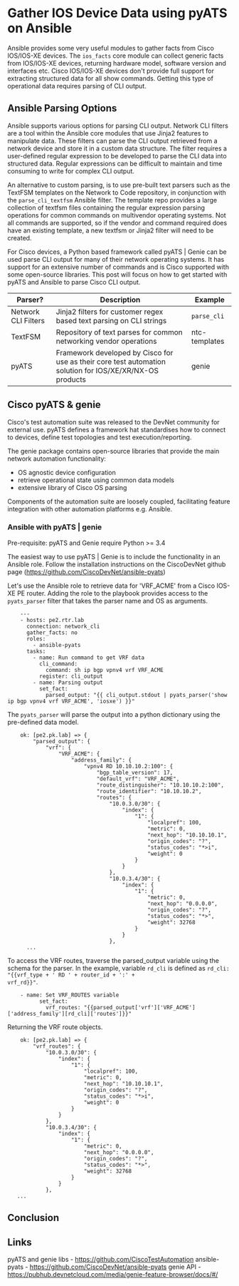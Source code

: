 # Gather IOS Device Data using pyATS on Ansible
Ansible provides some very useful modules to gather facts from Cisco IOS/IOS-XE devices. The <code>ios_facts</code> core module can collect generic facts from IOS/IOS-XE devices, returning hardware model, software version and interfaces etc. Cisco IOS/IOS-XE devices don't provide full support for extracting structured data for all show commands. Getting this type of operational data requires parsing of CLI output.

## Ansible Parsing Options
Ansible supports various options for parsing CLI output. Network CLI filters are a tool within the Ansible core modules that use Jinja2 features to manipulate data. These filters can parse the CLI output retrieved from a network device and store it in a custom data structure. The filter requires a user-defined regular expression to be developed to parse the CLI data into structured data. Regular expressions can be difficult to maintain and time consuming to write for complex CLI output.

An alternative to custom parsing, is to use pre-built text parsers such as the TextFSM templates on the Network to Code repository, in conjunction with the <code>parse_cli_textfsm</code> Ansible filter. The template repo provides a large collection of textfsm files containing the regular expression parsing operations for common commands on multivendor operating systems. Not all commands are supported, so if the vendor and command required does have an existing template, a new textfsm or Jinja2 filter will need to be created.

For Cisco devices, a Python based framework called pyATS | Genie can be used parse CLI output for many of their network operating systems. It has support for an extensive number of commands and is Cisco supported with some open-source libraries. This post will focus on how to get started with pyATS and Ansible to parse Cisco CLI output.

Parser? | Description | Example
------ | ----------- | --------
Network CLI Filters | Jinja2 filters for customer regex based text parsing on CLI strings | <code>parse_cli</code>
TextFSM | Repository of text parses for common networking vendor operations | ntc-templates
pyATS | Framework developed by Cisco for use as their core test automation solution for IOS/XE/XR/NX-OS products | genie 


## Cisco pyATS & genie
Cisco's test automation suite was released to the DevNet community for external use. pyATS defines a framework hat standardises how to connect to devices, define test topologies and test execution/reporting. 

The genie package contains open-source libraries that provide the main network automation functionality:

* OS agnostic device configuration
* retrieve operational state using common data models
* extensive library of Cisco OS parsing

Components of the automation suite are loosely coupled, facilitating feature integration with other automation platforms e.g. Ansible. 

### Ansible with pyATS | genie
Pre-requisite: pyATS and Genie require Python >= 3.4 

The easiest way to use pyATS | Genie is to include the functionality in an Ansible role. Follow the installation instructions on the CiscoDevNet github page (https://github.com/CiscoDevNet/ansible-pyats) 

Let's use the Ansible role to retrieve data for 'VRF_ACME' from a Cisco IOS-XE PE router. Adding the role to the playbook provides access to the <code>pyats_parser</code> filter that takes the parser name and OS as arguments.

        ---
        - hosts: pe2.rtr.lab
          connection: network_cli
          gather_facts: no
          roles:
            - ansible-pyats
          tasks:
            - name: Run command to get VRF data
              cli_command:
                command: sh ip bgp vpnv4 vrf VRF_ACME
              register: cli_output
            - name: Parsing output
              set_fact:
                parsed_output: "{{ cli_output.stdout | pyats_parser('show ip bgp vpnv4 vrf VRF_ACME', 'iosxe') }}"

The <code>pyats_parser</code> will parse the output into a python dictionary using the pre-defined data model.  

        ok: [pe2.pk.lab] => {
            "parsed_output": {
                "vrf": {
                    "VRF_ACME": {
                        "address_family": {
                            "vpnv4 RD 10.10.10.2:100": {
                                "bgp_table_version": 17,
                                "default_vrf": "VRF_ACME",
                                "route_distinguisher": "10.10.10.2:100",
                                "route_identifier": "10.10.10.2",
                                "routes": {
                                    "10.0.3.0/30": {
                                        "index": {
                                            "1": {
                                                "localpref": 100,
                                                "metric": 0,
                                                "next_hop": "10.10.10.1",
                                                "origin_codes": "?",
                                                "status_codes": "*>i",
                                                "weight": 0
                                            }
                                        }
                                    },
                                    "10.0.3.4/30": {
                                        "index": {
                                            "1": {
                                                "metric": 0,
                                                "next_hop": "0.0.0.0",
                                                "origin_codes": "?",
                                                "status_codes": "*>",
                                                "weight": 32768
                                            }
                                        }
                                    },
          ...                          

To access the VRF routes, traverse the parsed_output variable using the schema for the parser. 
In the example, variable <code>rd_cli</code> is defined as <code>rd_cli: "{{vrf_type + ' RD ' + router_id + ':' + vrf_rd}}"</code>. 

        - name: Set VRF_ROUTES variable
              set_fact:
                vrf_routes: "{{parsed_output['vrf']['VRF_ACME']['address_family'][rd_cli]['routes']}}"

Returning the VRF route objects.

        ok: [pe2.pk.lab] => {
            "vrf_routes": {
                "10.0.3.0/30": {
                    "index": {
                        "1": {
                            "localpref": 100,
                            "metric": 0,
                            "next_hop": "10.10.10.1",
                            "origin_codes": "?",
                            "status_codes": "*>i",
                            "weight": 0
                        }
                    }
                },
                "10.0.3.4/30": {
                    "index": {
                        "1": {
                            "metric": 0,
                            "next_hop": "0.0.0.0",
                            "origin_codes": "?",
                            "status_codes": "*>",
                            "weight": 32768
                        }
                    }
                },
       ...         

## Conclusion 

## Links
pyATS and genie libs - https://github.com/CiscoTestAutomation
ansible-pyats - https://github.com/CiscoDevNet/ansible-pyats
genie API - https://pubhub.devnetcloud.com/media/genie-feature-browser/docs/#/
